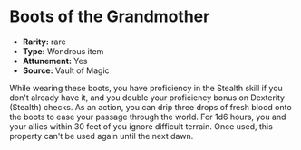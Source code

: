 
# Boots of the Grandmother

* **Rarity:** rare
* **Type:** Wondrous item
* **Attunement:** Yes
* **Source:** Vault of Magic


While wearing these boots, you have proficiency in the Stealth skill if you don't already have it, and you double your proficiency bonus on Dexterity (Stealth) checks. As an action, you can drip three drops of fresh blood onto the boots to ease your passage through the world. For 1d6 hours, you and your allies within 30 feet of you ignore difficult terrain. Once used, this property can't be used again until the next dawn.
